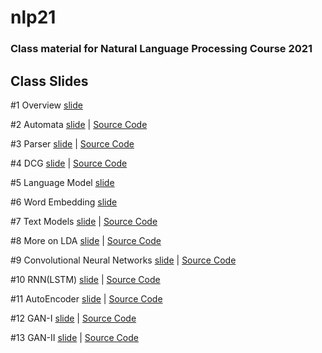 # nlp21

### Class material for Natural Language Processing Course 2021

## Class Slides
#1 Overview [slide](https://info-ruc.github.io/nlp21/overview.pdf) 

#2 Automata [slide](https://info-ruc.github.io/nlp21/automata.pdf) 
| [Source Code](https://info-ruc.github.io/nlp21/auto.pl)

#3 Parser [slide](https://info-ruc.github.io/nlp21/parser.pdf) 
| [Source Code](https://info-ruc.github.io/nlp21/parser.pl)

#4 DCG [slide](https://info-ruc.github.io/nlp21/dcg.pdf) 
| [Source Code](https://info-ruc.github.io/nlp21/dcg.zip)

#5 Language Model [slide](https://info-ruc.github.io/nlp21/lanmod21.pdf) 

#6 Word Embedding [slide](https://info-ruc.github.io/nlp21/embedding.pdf) 

#7 Text Models [slide](https://info-ruc.github.io/nlp21/textmodel.pdf) 
| [Source Code](https://info-ruc.github.io/nlp21/textmodel.zip)

#8 More on LDA [slide](https://info-ruc.github.io/nlp21/morelda.pdf) 
| [Source Code](https://info-ruc.github.io/nlp21/morelda.zip)

#9 Convolutional Neural Networks [slide](https://info-ruc.github.io/nlp21/dl-cnn.pdf) 
| [Source Code](https://info-ruc.github.io/nlp21/cnn.zip)

#10 RNN(LSTM) [slide](https://info-ruc.github.io/nlp21/dl-lstm.pdf) 
| [Source Code](https://info-ruc.github.io/nlp21/lstm.zip)

#11 AutoEncoder [slide](https://info-ruc.github.io/nlp21/dl-ae.pdf) 
| [Source Code](https://info-ruc.github.io/nlp21/ae.zip)

#12 GAN-I [slide](https://info-ruc.github.io/nlp21/dl-gan.pdf) 
| [Source Code](https://info-ruc.github.io/nlp20/gan.zip)

#13 GAN-II [slide](https://info-ruc.github.io/nlp21/dl-gan2.pdf) 
| [Source Code](https://www.mathworks.com/help/deeplearning/ug/trainwasserstein-gan-with-gradient-penalty-wgan-gp.html)